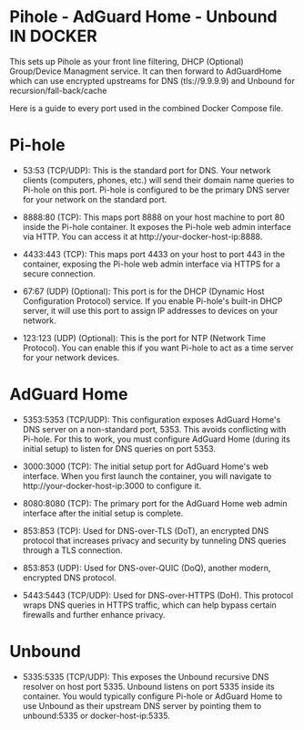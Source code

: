 # Pihole - AdGuard Home - Unbound IN DOCKER

This sets up Pihole as your front line filtering, DHCP (Optional) Group/Device Managment service. It can then forward to AdGuardHome which can use encrypted upstreams for DNS (tls://9.9.9.9) and Unbound for recursion/fall-back/cache

Here is a guide to every port used in the combined Docker Compose file.

# Pi-hole

- 53:53 (TCP/UDP): This is the standard port for DNS. Your network clients (computers, phones, etc.) will send their domain name queries to Pi-hole on this port. Pi-hole is configured to be the primary DNS server for your network on the standard port.

- 8888:80 (TCP): This maps port 8888 on your host machine to port 80 inside the Pi-hole container. It exposes the Pi-hole web admin interface via HTTP. You can access it at http://your-docker-host-ip:8888.

- 4433:443 (TCP): This maps port 4433 on your host to port 443 in the container, exposing the Pi-hole web admin interface via HTTPS for a secure connection.

- 67:67 (UDP) (Optional): This port is for the DHCP (Dynamic Host Configuration Protocol) service. If you enable Pi-hole's built-in DHCP server, it will use this port to assign IP addresses to devices on your network.

- 123:123 (UDP) (Optional): This is the port for NTP (Network Time Protocol). You can enable this if you want Pi-hole to act as a time server for your network devices.

# AdGuard Home

- 5353:5353 (TCP/UDP): This configuration exposes AdGuard Home's DNS server on a non-standard port, 5353. This avoids conflicting with Pi-hole. For this to work, you must configure AdGuard Home (during its initial setup) to listen for DNS queries on port 5353.

- 3000:3000 (TCP): The initial setup port for AdGuard Home's web interface. When you first launch the container, you will navigate to http://your-docker-host-ip:3000 to configure it.

- 8080:8080 (TCP): The primary port for the AdGuard Home web admin interface after the initial setup is complete.

- 853:853 (TCP): Used for DNS-over-TLS (DoT), an encrypted DNS protocol that increases privacy and security by tunneling DNS queries through a TLS connection.

- 853:853 (UDP): Used for DNS-over-QUIC (DoQ), another modern, encrypted DNS protocol.

- 5443:5443 (TCP/UDP): Used for DNS-over-HTTPS (DoH). This protocol wraps DNS queries in HTTPS traffic, which can help bypass certain firewalls and further enhance privacy.

# Unbound

- 5335:5335 (TCP/UDP): This exposes the Unbound recursive DNS resolver on host port 5335. Unbound listens on port 5335 inside its container. You would typically configure Pi-hole or AdGuard Home to use Unbound as their upstream DNS server by pointing them to unbound:5335 or docker-host-ip:5335.
